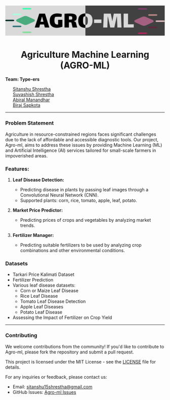 <p align="center">
  <img src="web/static/images/banner.png" alt="Agro-ml Banner">
</p>

<h1 align="center">Agriculture Machine Learning (AGRO-ML)</h1>

<p>
<b>Team: Type-ers</b><br>
<ul style="list-style:none">
    <li><a href="https://github.com/ItsSitanshu">Sitanshu Shrestha</a></li>
    <li><a href="https://github.com/suvashish26">Suvashish Shrestha</a></li>
    <li><a href="https://github.com/abiral-manandhar">Abiral Manandhar</a></li>
    <li><a href="https://github.com/Krampussss">Biraj Sapkota</a></li>
</ul>
</p>

---

<h3>Problem Statement</h3>
<p>
  Agriculture in resource-constrained regions faces significant challenges due to the lack of affordable and accessible diagnostic tools. Our project, Agro-ml, aims to address these issues by providing Machine Learning (ML) and Artificial Intelligence (AI) services tailored for small-scale farmers in impoverished areas.
</p>

### Features:
1. **Leaf Disease Detection:**
   - Predicting disease in plants by passing leaf images through a Convolutional Neural Network (CNN).
   - Supported plants: corn, rice, tomato, apple, leaf, potato.

2. **Market Price Predictor:**
   - Predicting prices of crops and vegetables by analyzing market trends.

3. **Fertilizer Manager:**
   - Predicting suitable fertilizers to be used by analyzing crop combinations and other environmental conditions.


<h3>Datasets</h3>

- Tarkari Price Kalimati Dataset
- Fertilizer Prediction
- Various leaf disease datasets:
  - Corn or Maize Leaf Disease
  - Rice Leaf Disease
  - Tomato Leaf Disease Detection
  - Apple Leaf Diseases
  - Potato Leaf Disease
- Assessing the Impact of Fertilizer on Crop Yield

---


<h3>Contributing</h3>

We welcome contributions from the community! If you'd like to contribute to Agro-ml, please fork the repository and submit a pull request.


This project is licensed under the MIT License - see the [LICENSE](LICENSE) file for details.

For any inquiries or feedback, please contact us:
- Email: [sitanshu15shrestha@gmail.com](mailto:sitanshu15shrestha@gmail.com)
- GitHub Issues: [Agro-ml Issues](https://github.com/ItsSitanshu/agro-ml/issues)
